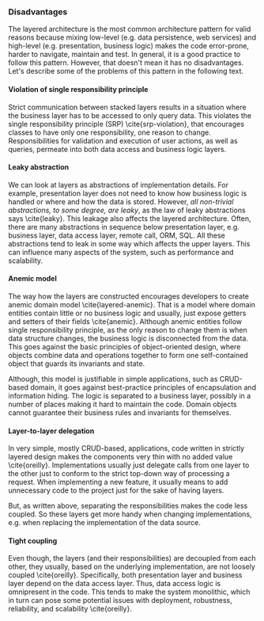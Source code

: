 
### Disadvantages

The layered architecture is the most common architecture pattern for valid reasons because mixing low-level (e.g. data persistence, web services) and high-level (e.g. presentation, business logic) makes the code error-prone, harder to navigate, maintain and test. In general, it is a good practice to follow this pattern. However, that doesn't mean it has no disadvantages. Let's describe some of the problems of this pattern in the following text.

#### Violation of single responsibility principle

Strict communication between stacked layers results in a situation where the business layer has to be accessed to only query data. This violates the single responsibility principle (SRP) \cite{srp-violation}, that encourages classes to have only one responsibility, one reason to change. Responsibilities for validation and execution of user actions, as well as queries, permeate into both data access and business logic layers.

#### Leaky abstraction

We can look at layers as abstractions of implementation details. For example, presentation layer does not need to know how business logic is handled or where and how the data is stored. However, *all non-trivial abstractions, to some degree, are leaky*, as the law of leaky abstractions says \cite{leaky}. This leakage also affects the layered architecture. Often, there are many abstractions in sequence below presentation layer, e.g. business layer, data access layer, remote call, ORM, SQL. All these abstractions tend to leak in some way which affects the upper layers. This can influence many aspects of the system, such as performance and scalability.

#### Anemic model

The way how the layers are constructed encourages developers to create anemic domain model \cite{layered-anemic}. That is a model where domain entities contain little or no business logic and usually, just expose getters and setters of their fields \cite{anemic}. Although anemic entities follow single responsibility principle, as the only reason to change them is when data structure changes, the business logic is disconnected from the data. This goes against the basic principles of object-oriented design, where objects combine data and operations together to form one self-contained object that guards its invariants and state.

Although, this model is justifiable in simple applications, such as CRUD-based domain, it goes against best-practice principles of encapsulation and information hiding. The logic is separated to a business layer, possibly in a number of places making it hard to maintain the code. Domain objects cannot guarantee their business rules and invariants for themselves. 

#### Layer-to-layer delegation

In very simple, mostly CRUD-based, applications, code written in strictly layered design makes the components very thin with no added value \cite{oreilly}. Implementations usually just delegate calls from one layer to the other just to conform to the strict top-down way of processing a request. When implementing a new feature, it usually means to add unnecessary code to the project just for the sake of having layers.

But, as written above, separating the responsibilities makes the code less coupled. So these layers get more handy when changing implementations, e.g. when replacing the implementation of the data source.

#### Tight coupling

Even though, the layers (and their responsibilities) are decoupled from each other, they usually, based on the underlying implementation, are not loosely coupled \cite{oreilly}. Specifically, both presentation layer and business layer depend on the data access layer. Thus, data access logic is omnipresent in the code. This tends to make the system monolithic, which in turn can pose some potential issues with deployment, robustness, reliability, and scalability \cite{oreilly}. 

